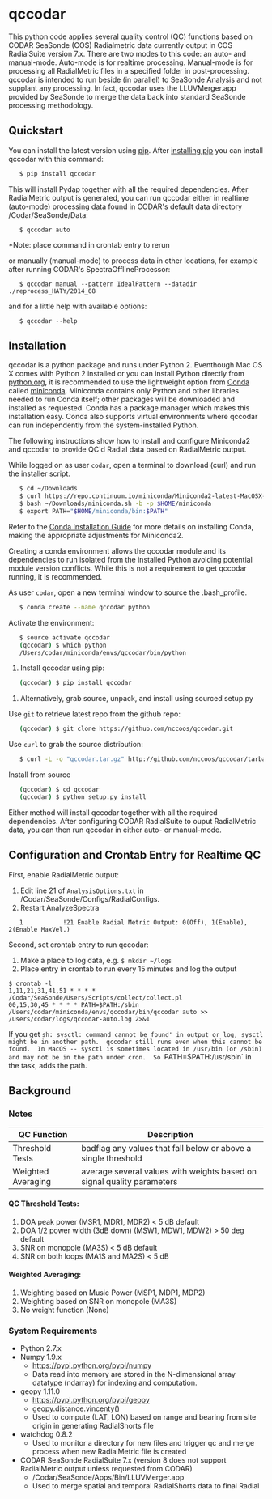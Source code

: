 # qccodar

This python code applies several quality control (QC) functions based
on CODAR SeaSonde (COS) Radialmetric data currently output in COS
RadialSuite version 7.x. There are two modes to this code: an auto-
and manual-mode.  Auto-mode is for realtime processing. Manual-mode is
for processing all RadialMetric files in a specified folder in
post-processing. qccodar is intended to run beside (in parallel) to
SeaSonde Analysis and not supplant any processing.  In fact, qccodar
uses the LLUVMerger.app provided by SeaSonde to merge the data back
into standard SeaSonde processing methodology.

## Quickstart

You can install the latest version using
[pip](http://pypi.python.org/pypi/pip). After [installing
pip](http://www.pip-installer.org/en/latest/installing.html) you can
install qccodar with this command:

```bash
   $ pip install qccodar
```

This will install Pydap together with all the required
dependencies. After RadialMetric output is generated, you can run
qccodar either in realtime (auto-mode) processing data found in
CODAR's default data directory /Codar/SeaSonde/Data:

```
   $ qccodar auto
```
*Note:  place command in crontab entry to rerun 

or manually (manual-mode) to process data in other locations, for
example after running CODAR's SpectraOfflineProcessor:

```
   $ qccodar manual --pattern IdealPattern --datadir ./reprocess_HATY/2014_08
```

and for a little help with available options:
```
   $ qccodar --help
```


## Installation

qccodar is a python package and runs under Python 2. Eventhough Mac
OS X comes with Python 2 installed or you can install Python
directly from
[python.org](https://wiki.python.org/moin/BeginnersGuide/Download), it
is recommended to use the lightweight option from
[Conda](https://conda.io/docs/index.html) called
[miniconda](https://conda.io/miniconda.html).  Miniconda contains only
Python and other libraries needed to run Conda itself; other packages
will be downloaded and installed as requested.  Conda has a package
manager which makes this installation easy.  Conda also supports
virtual environments where qccodar can run independently from the
system-installed Python. 

The following instructions show how to install and configure Miniconda2
and qccodar to provide QC'd Radial data based on RadialMetric output.  

While logged on as user `codar`, open a terminal to download (curl) and run the installer script. 

```bash
   $ cd ~/Downloads
   $ curl https://repo.continuum.io/miniconda/Miniconda2-latest-MacOSX-x86_64.sh -o "miniconda.sh"
   $ bash ~/Downloads/miniconda.sh -b -p $HOME/miniconda
   $ export PATH="$HOME/miniconda/bin:$PATH"
```

Refer to the [Conda Installation
Guide](https://conda.io/docs/user-guide/install/index.html) for more
details on installing Conda, making the appropriate adjustments for Miniconda2. 

Creating a conda environment allows the qccodar module and its
dependencies to run isolated from the installed Python avoiding
potential module version conflicts.  While this is not a requirement
to get qccodar running, it is recommended.

As user `codar`, open a new terminal window to source the .bash_profile.

```bash
   $ conda create --name qccodar python
```

Activate the environment:
```bash
   $ source activate qccodar
   (qccodar) $ which python
   /Users/codar/miniconda/envs/qccodar/bin/python
```

1. Install qccodar using pip:
```bash
   (qccodar) $ pip install qccodar
```

1. Alternatively, grab source, unpack, and install using sourced setup.py

Use `git` to retrieve latest repo from the github repo:
```bash
   (qccodar) $ git clone https://github.com/nccoos/qccodar.git
```

Use `curl` to grab the source distribution:
```bash
   $ curl -L -o "qccodar.tar.gz" http://github.com/nccoos/qccodar/tarball/master/
```

Install from source
```bash
   (qccodar) $ cd qccodar
   (qccodar) $ python setup.py install
```

Either method will install qccodar together with all the required
dependencies.  After configuring CODAR RadialSuite to ouput
RadialMetric data, you can then run qccodar in either auto- or
manual-mode. 

## Configuration and Crontab Entry for Realtime QC

First, enable RadialMetric output:

1. Edit line 21 of `AnalysisOptions.txt` in /Codar/SeaSonde/Configs/RadialConfigs.
1. Restart AnalyzeSpectra

```
   1           !21 Enable Radial Metric Output: 0(Off), 1(Enable), 2(Enable MaxVel.)
```

Second, set crontab entry to run qccodar:

1. Make a place to log data, e.g. `$ mkdir ~/logs`
1. Place entry in crontab to run every 15 minutes and log the output

```
$ crontab -l
1,11,21,31,41,51 * * * * /Codar/SeaSonde/Users/Scripts/collect/collect.pl
00,15,30,45 * * * * PATH=$PATH:/sbin /Users/codar/miniconda/envs/qccodar/bin/qccodar auto >> /Users/codar/logs/qccodar-auto.log 2>&1
```

If you get `sh: sysctl: command cannot be found' in output or log,
sysctl might be in another path.  qccodar still runs even when this
cannot be found.  In MacOS -- sysctl is sometimes located in /usr/bin
(or /sbin) and may not be in the path under cron.  So
`PATH=$PATH:/usr/sbin` in the task, adds the path.

## Background

### Notes

| QC Function        | Description |
| -----------        | ----------- |
| Threshold Tests    | badflag any values that fall below or above a single threshold |
| Weighted Averaging | average several values with weights based on signal quality parameters |

#### QC Threshold Tests:
1. DOA peak power (MSR1, MDR1, MDR2) < 5 dB default 
1. DOA 1/2 power width (3dB down) (MSW1, MDW1, MDW2) > 50 deg default
1. SNR on monopole (MA3S) < 5 dB default
1. SNR on both loops (MA1S and MA2S) < 5 dB

#### Weighted Averaging:
1. Weighting based on Music Power (MSP1, MDP1, MDP2)
1. Weighting based on SNR on monopole (MA3S)
1. No weight function (None) 
 
### System Requirements

- Python 2.7.x
- Numpy 1.9.x
    - https://pypi.python.org/pypi/numpy
    - Data read into memory are stored in the N-dimensional array datatype (ndarray) for indexing and computation.
- geopy 1.11.0
    - https://pypi.python.org/pypi/geopy
    - geopy.distance.vincenty()
    - Used to compute (LAT, LON) based on range and bearing from site origin in generating RadialShorts file
- watchdog 0.8.2
    - Used to monitor a directory for new files and trigger qc and merge process when new RadialMetric file is created
- CODAR SeaSonde RadialSuite 7.x (version 8 does not support RadialMetric output unless requested from CODAR)
    - /Codar/SeaSonde/Apps/Bin/LLUVMerger.app
    - Used to merge spatial and temporal RadialShorts data to final Radial
